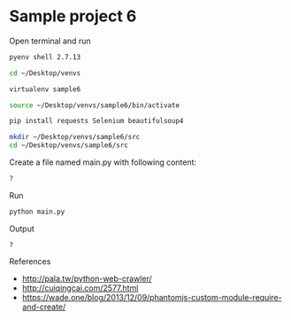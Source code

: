 # Sample project 6

Open terminal and run

```bash
pyenv shell 2.7.13

cd ~/Desktop/venvs

virtualenv sample6

source ~/Desktop/venvs/sample6/bin/activate

pip install requests Selenium beautifulsoup4

mkdir ~/Desktop/venvs/sample6/src
cd ~/Desktop/venvs/sample6/src
```

Create a file named main.py with following content:

```py
?
```

Run

```bash
python main.py
```

Output

```
?
```

References

* http://pala.tw/python-web-crawler/
* http://cuiqingcai.com/2577.html
* https://wade.one/blog/2013/12/09/phantomjs-custom-module-require-and-create/
